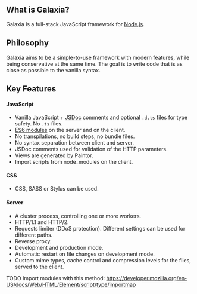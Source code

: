 ## What is Galaxia?

Galaxia is a full-stack JavaScript framework for [Node.js](https://nodejs.org/).

## Philosophy

Galaxia aims to be a simple-to-use framework with modern features,
while being conservative at the same time. The goal is to write code that is as close
as possible to the vanilla syntax.

## Key Features

#### JavaScript

- Vanilla JavaScript + [JSDoc](https://devhints.io/jsdoc) comments and optional ``.d.ts`` files for type safety. No ``.ts`` files.
- [ES6 modules](https://developer.mozilla.org/docs/Web/JavaScript/Guide/Modules) on the server and on the client.
- No transpilations, no build steps, no bundle files.
- No syntax separation between client and server.
- JSDoc comments used for validation of the HTTP parameters.
- Views are generated by Paintor.
- Import scripts from node_modules on the client.

#### CSS

- CSS, SASS or Stylus can be used.

#### Server

- A cluster process, controlling one or more workers.
- HTTP/1.1 and HTTP/2.
- Requests limiter (DDoS protection). Different settings can be used for different paths.
- Reverse proxy.
- Development and production mode.
- Automatic restart on file changes on development mode.
- Custom mime types, cache control and compression levels for the files, served to the client.

TODO
Import modules with this method:
https://developer.mozilla.org/en-US/docs/Web/HTML/Element/script/type/importmap

